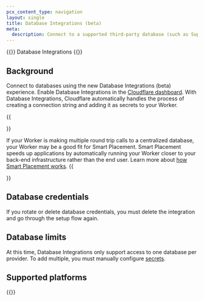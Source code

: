 ```yaml
---
pcx_content_type: navigation
layout: single
title: Database Integrations (beta)
meta:
  description: Connect to a supported third-party database (such as Supabase, Turso and more) directly from the Cloudflare dashboard.
---
```


{{<heading-pill style="beta">}} Database Integrations {{</heading-pill>}}

## Background 

Connect to databases using the new Database Integrations (beta) experience. Enable Database Integrations in the [Cloudflare dashboard](https://dash.cloudflare.com). With Database Integrations, Cloudflare automatically handles the process of creating a connection string and adding it as secrets to your Worker.

{{<Aside type="note" header="Making multiple round trip calls to a centralized database from a Worker?">}}

If your Worker is making multiple round trip calls to a centralized database, your Worker may be a good fit for Smart Placement. Smart Placement speeds up applications by automatically running your Worker closer to your back-end infrastructure rather than the end user. Learn more about [how Smart Placement works](/workers/configuration/smart-placement/).
{{</Aside>}}

## Database credentials

If you rotate or delete database credentials, you must delete the integration and go through the setup flow again. 

## Database limits

At this time, Database Integrations only support access to one database per provider. To add multiple, you must manually configure [secrets](/workers/configuration/environment-variables/).

## Supported platforms

{{<directory-listing>}}